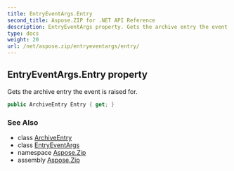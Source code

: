 ```yaml
---
title: EntryEventArgs.Entry
second_title: Aspose.ZIP for .NET API Reference
description: EntryEventArgs property. Gets the archive entry the event is raised for
type: docs
weight: 20
url: /net/aspose.zip/entryeventargs/entry/
---
```

## EntryEventArgs.Entry property

Gets the archive entry the event is raised for.

```csharp
public ArchiveEntry Entry { get; }
```

### See Also

* class [ArchiveEntry](../../archiveentry/)
* class [EntryEventArgs](../)
* namespace [Aspose.Zip](../../entryeventargs/)
* assembly [Aspose.Zip](../../../)


